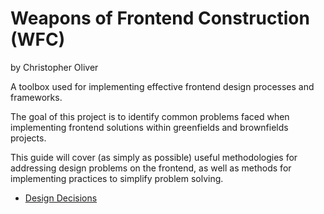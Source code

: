 # Weapons of Frontend Construction (WFC)
by Christopher Oliver

A toolbox used for implementing effective frontend design processes and frameworks.

The goal of this project is to identify common problems faced when implementing frontend solutions within greenfields and brownfields projects.

This guide will cover (as simply as possible) useful methodologies for addressing design problems on the frontend, as well as methods for implementing practices to simplify problem solving.

- [Design Decisions](./Design-Decisions/index.md)